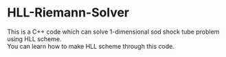 # HLL-Riemann-Solver
This is a C++ code which can solve 1-dimensional sod shock tube problem using HLL scheme. <br>
You can learn how to make HLL scheme through this code.
